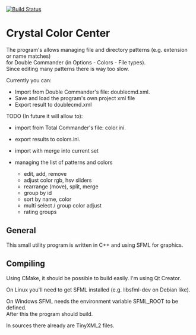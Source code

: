 [![Build Status](https://travis-ci.org/cryham/ccc.svg?branch=master)](https://travis-ci.org/cryham/ccc)

# Crystal Color Center
The program's allows managing file and directory patterns (e.g. extension or name matches)  
for Double Commander (in Options - Colors - File types).  
Since editing many patterns there is way too slow.

Currently you can:
- Import from Double Commander's file: doublecmd.xml.
- Save and load the program's own project xml file
- Export result to doublecmd.xml

TODO (In future it will allow to):
- import from Total Commander's file: color.ini.
- export results to colors.ini.
- import with merge into current set

- managing the list of patterns and colors
  * edit, add, remove
  * adjust color rgb, hsv sliders
  * rearrange (move), split, merge
  * group by id
  * sort by name, color
  * multi select / group color adjust
  * rating groups

## General
This small utility program is written in C++ and using SFML for graphics.

## Compiling
Using CMake, it should be possible to build easily. I'm using Qt Creator.  

On Linux you'll need to get SFML installed (e.g. libsfml-dev on Debian like).

On Windows SFML needs the environment variable SFML_ROOT to be defined.  
After this the program should build.  

In sources there already are TinyXML2 files.  
